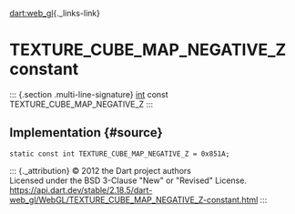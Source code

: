 [dart:web\_gl](../../dart-web_gl/dart-web_gl-library){._links-link}

TEXTURE\_CUBE\_MAP\_NEGATIVE\_Z constant
========================================

::: {.section .multi-line-signature}
[int](../../dart-core/int-class) const TEXTURE\_CUBE\_MAP\_NEGATIVE\_Z
:::

Implementation {#source}
--------------

``` {.language-dart data-language="dart"}
static const int TEXTURE_CUBE_MAP_NEGATIVE_Z = 0x851A;
```

::: {._attribution}
© 2012 the Dart project authors\
Licensed under the BSD 3-Clause \"New\" or \"Revised\" License.\
<https://api.dart.dev/stable/2.18.5/dart-web_gl/WebGL/TEXTURE_CUBE_MAP_NEGATIVE_Z-constant.html>
:::
